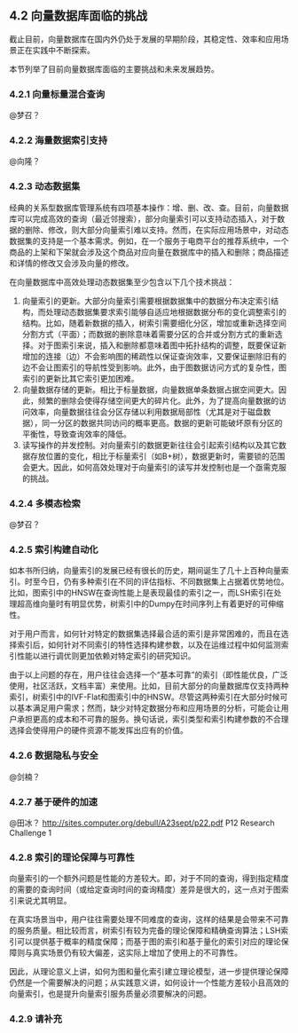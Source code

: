 ## 4.2 向量数据库面临的挑战

截止目前，向量数据库在国内外仍处于发展的早期阶段，其稳定性、效率和应用场景正在实践中不断探索。

本节列举了目前向量数据库面临的主要挑战和未来发展趋势。



### 4.2.1 向量标量混合查询

@梦召？



### 4.2.2 海量数据索引支持

@向隆？



### 4.2.3 动态数据集

经典的关系型数据库管理系统有四项基本操作：增、删、改、查。目前，向量数据库可以完成高效的查询（最近邻搜索），部分向量索引可以支持动态插入，对于数据的删除、修改，则大部分向量索引难以支持。然而，在实际应用场景中，对动态数据集的支持是一个基本需求。例如，在一个服务于电商平台的推荐系统中，一个商品的上架和下架就会涉及这个商品对应向量在数据库中的插入和删除；商品描述和详情的修改又会涉及向量的修改。



在向量数据库中高效处理动态数据集至少包含以下几个技术挑战：

1. 向量索引的更新。大部分向量索引需要根据数据集中的数据分布决定索引结构，而处理动态数据集要求索引能够自适应地根据数据分布的变化调整索引的结构。比如，随着新数据的插入，树索引需要细化分区，增加或重新选择空间分割方式（平面）；而数据的删除意味着需要分区的合并或分割方式的重新选择。对于图索引来说，插入和删除都意味着图中拓扑结构的调整，既要保证新增加的连接（边）不会影响图的稀疏性以保证查询效率，又要保证删除旧有的边不会让图索引的导航性受到影响。此外，由于图数据访问方式的复杂性，图索引的更新比其它索引更加困难。
2. 向量数据存储的更新。相比于标量数据，向量数据单条数据占据空间更大。因此，频繁的删除会使得存储空间更大的碎片化。此外，为了提高向量数据的访问效率，向量数据往往会分区存储以利用数据局部性（尤其是对于磁盘数据），同一分区的数据共同访问的概率更高。数据的更新可能破坏原有分区的平衡性，导致查询效率的降低。
3. 读写操作的并发控制。对向量索引的数据更新往往会引起索引结构以及其它数据存放位置的变化，相比于标量索引（如B+树），数据更新时，需要锁的范围会更大。因此，如何高效处理对于向量索引的读写并发控制也是一个亟需克服的挑战。



### 4.2.4 多模态检索

@梦召？



### 4.2.5 索引构建自动化

如本书所归纳，向量索引的发展已经有很长的历史，期间诞生了几十上百种向量索引。时至今日，仍有多种索引在不同的评估指标、不同数据集上占据着优势地位。比如，图索引中的HNSW在查询性能上是表现最佳的索引之一，而LSH索引在处理超高维向量时有明显优势，树索引中的Dumpy在时间序列上有着更好的可伸缩性。

对于用户而言，如何针对特定的数据集选择最合适的索引是非常困难的，而且在选择索引后，如何针对不同索引的特性选择构建参数，以及在运维过程中如何监测索引性能以进行调优则更加依赖对特定索引的研究知识。

由于以上问题的存在，用户往往会选择一个“基本可靠”的索引（即性能优良，广泛使用，社区活跃，文档丰富）来使用。比如，目前大部分的向量数据库仅支持两种索引，树索引中的IVF-Flat和图索引中的HNSW。尽管这两种索引在大部分时候可以基本满足用户需求；然而，缺少对特定数据分布和应用场景的分析，可能会让用户承担更高的成本和不可靠的服务。换句话说，索引类型和索引构建参数的不合理选择会使得用户的硬件资源不能发挥出应有的价值。



### 4.2.6 数据隐私与安全

@剑楠？ 



### 4.2.7 基于硬件的加速

@田冰？  http://sites.computer.org/debull/A23sept/p22.pdf  P12 Research Challenge 1





### 4.2.8 索引的理论保障与可靠性

向量索引的一个额外问题是性能的方差较大。即，对于不同的查询，得到指定精度的需要的查询时间（或给定查询时间的查询精度）差异是很大的，这一点对于图索引来说尤其明显。

在真实场景当中，用户往往需要处理不同难度的查询，这样的结果是会带来不可靠的服务质量。相比较而言，树索引有较为完备的理论保障和精确查询算法；LSH索引可以提供基于概率的精度保障；而基于图的索引和基于量化的索引对应的理论保障则与真实场景仍有较大偏差，这实际上增加了使用上的不可靠性。

因此，从理论意义上讲，如何为图和量化索引建立理论模型，进一步提供理论保障仍然是一个需要解决的问题；从实践意义讲，如何设计一个性能方差较小且高效的向量索引，也是提升向量索引服务质量必须要解决的问题。



### 4.2.9 请补充





